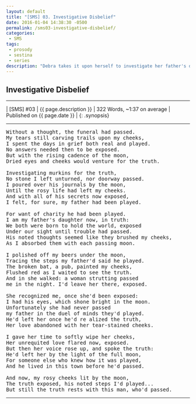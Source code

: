 ```yaml
---
layout: default
title: "[SMS] 03. Investigative Disbelief"
date: 2016-01-04 14:38:30 -0500
permalink: /sms03-investigative-disbelief/
categories:
 - SMS
tags:
 - prosody
 - sestina
 - series
description: "Debra takes it upon herself to investigate her father's death, beginning with those he was closest to."
---
```



## Investigative Disbelief

***

| [SMS] #03 | {{ page.description }} | 322 Words, ~1:37 on average | Published on {{ page.date }} |
{: .synopsis}

***


<!---
A: Passed
B: Cheeks
C: Played
D: Exposed
E: Moon
F: Truth
--->

<pre>
Without a thought, the funeral had passed.
My tears still carving trails upon my cheeks,
I spent the days in grief both real and played.
No answers needed then to be exposed.
But with the rising cadence of the moon,
Dried eyes and cheeks would venture for the truth.

Investigating murkins for the truth,
No stone I left unturned, nor doorway passed.
I poured over his journals by the moon,
Until the rosy life had left my cheeks.
And with all of his secrets now exposed,
I felt, for sure, my father had been played.

For want of charity he had been played.
I am my father's daughter now, in truth:
We both were born to hold the world, exposed
Under our sight until trouble had passed.
His noted thoughts seemed like they brushed my cheeks,
As I absorbed them with each passing moon.

I polished off my beers under the moon,
Tracing the steps my father'd said he played.
The broken bat, a pub, painted my cheeks,
Flushed red as I waited to see the truth.
And in she walked: a woman strutting passed
me in the night. I'd leave her there, exposed.

She recognized me, once she'd been exposed:
I had his eyes, which shone bright in the moon.
Unfortunately she had never passed
my father in the duel of minds they'd played.
He'd left her once he'd re alized the truth,
Her love abandoned with her tear-stained cheeks.

I gave her time to softly wipe her cheeks,
Her unrequited love flared now, exposed.
But then her voice rose up, and spoke the truth:
He'd left her by the light of the full moon,
For someone else who knew how it was played,
And he lived in this town before he'd passed.

And now, my rosy cheeks lit by the moon,
The truth exposed, his noted steps I'd played...
But still the truth rests with this man, who'd passed.
</pre>

***
